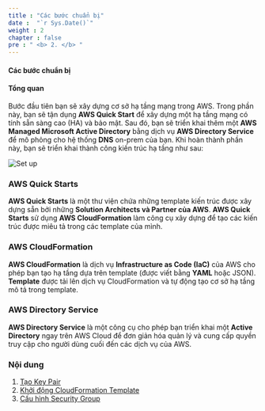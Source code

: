 ```yaml
---
title : "Các bước chuẩn bị"
date :  "`r Sys.Date()`" 
weight : 2 
chapter : false
pre : " <b> 2. </b> "
---
```


#### Các bước chuẩn bị

#### Tổng quan

Bước đầu tiên bạn sẽ xây dựng cơ sở hạ tầng mạng trong AWS. Trong phần này, bạn sẽ tận dụng **AWS Quick Start** để xây dựng một hạ tầng mạng có tính sẵn sàng cao (HA) và bảo mật. Sau đó, bạn sẽ triển khai thêm một **AWS Managed Microsoft Active Directory** bằng dịch vụ **AWS Directory Service** để mô phỏng cho hệ thống **DNS** on-prem của bạn. Khi hoàn thành phần này, bạn sẽ triển khai thành công kiến trúc hạ tầng như sau:

![Set up](/images/2-Pre/0001.png?width=60pc)

### **AWS Quick Starts**

**AWS Quick Starts** là một thư viện chứa những template kiến trúc được xây dựng sẵn bởi những **Solution Architects và Partner của AWS**. **AWS Quick Starts** sử dụng **AWS CloudFormation** làm công cụ xây dựng để tạo các kiến trúc được miêu tả trong các template của mình.

### **AWS CloudFormation**

**AWS CloudFormation** là dịch vụ **Infrastructure as Code (IaC)** của AWS cho phép bạn tạo hạ tầng dựa trên template (được viết bằng **YAML** hoặc JSON). **Template** được tải lên dịch vụ CloudFormation và tự động tạo cơ sở hạ tầng mô tả trong template.

### **AWS Directory Service**

**AWS Directory Service** là một công cụ cho phép bạn triển khai một **Active Directory** ngay trên AWS Cloud để đơn giản hóa quản lý và cung cấp quyền truy cập cho người dùng cuối đến các dịch vụ của AWS.

### **Nội dung**

1. [Tạo Key Pair](2.1-createkeypair/)
2. [Khởi động CloudFormation Template](2.2-launchcloudformation/)
3. [Cấu hình Security Group](2.3-security/)
